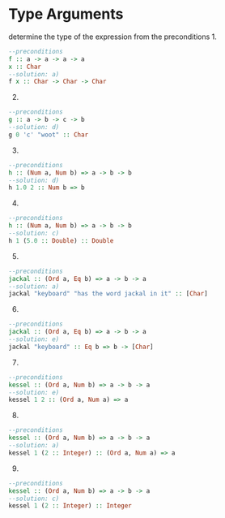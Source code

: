 # Type Arguments
determine the type of the expression from the preconditions
1. 
```haskell
--preconditions
f :: a -> a -> a -> a
x :: Char
--solution: a)
f x :: Char -> Char -> Char
```

2. 
```haskell
--preconditions
g :: a -> b -> c -> b
--solution: d)
g 0 'c' "woot" :: Char
```

3. 
```haskell
--preconditions
h :: (Num a, Num b) => a -> b -> b
--solution: d)
h 1.0 2 :: Num b => b
```

4. 
```haskell
--preconditions
h :: (Num a, Num b) => a -> b -> b
--solution: c)
h 1 (5.0 :: Double) :: Double
```

5. 
```haskell
--preconditions
jackal :: (Ord a, Eq b) => a -> b -> a
--solution: a)
jackal "keyboard" "has the word jackal in it" :: [Char]
```

6. 
```haskell
--preconditions
jackal :: (Ord a, Eq b) => a -> b -> a
--solution: e)
jackal "keyboard" :: Eq b => b -> [Char]
```

7. 
```haskell
--preconditions
kessel :: (Ord a, Num b) => a -> b -> a
--solution: e)
kessel 1 2 :: (Ord a, Num a) => a
```

8. 
```haskell
--preconditions
kessel :: (Ord a, Num b) => a -> b -> a
--solution: a)
kessel 1 (2 :: Integer) :: (Ord a, Num a) => a
```

9. 
```haskell
--preconditions
kessel :: (Ord a, Num b) => a -> b -> a
--solution: c)
kessel 1 (2 :: Integer) :: Integer
```